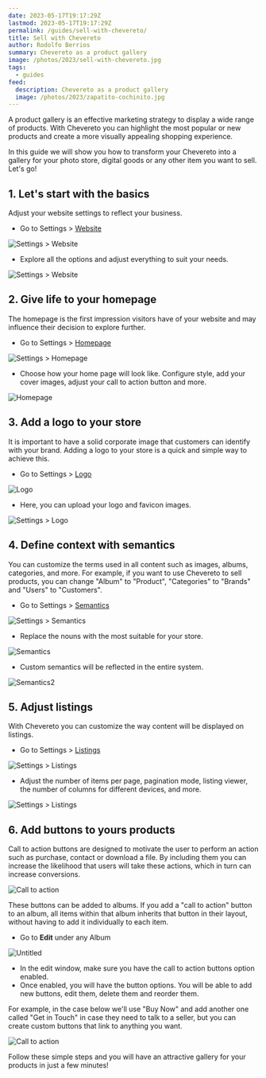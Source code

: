 ```yaml
---
date: 2023-05-17T19:17:29Z
lastmod: 2023-05-17T19:17:29Z
permalink: /guides/sell-with-chevereto/
title: Sell with Chevereto
author: Rodolfo Berrios
summary: Chevereto as a product gallery
image: /photos/2023/sell-with-chevereto.jpg
tags:
  - guides
feed:
  description: Chevereto as a product gallery
  image: /photos/2023/zapatito-cochinito.jpg
---
```


A product gallery is an effective marketing strategy to display a wide range of products. With Chevereto you can highlight the most popular or new products and create a more visually appealing shopping experience.

In this guide we will show you how to transform your Chevereto into a gallery for your photo store, digital goods or any other item you want to sell. Let's go!

## 1. Let's start with the basics

Adjust your website settings to reflect your business.

- Go to Settings > [Website](https://v4-admin.chevereto.com/settings/website.html)

![Settings > Website](/guides/2023/sell/set-website.jpg)

- Explore all the options and adjust everything to suit your needs.

![Settings > Website](/guides/2023/sell/website.jpg)

## 2. Give life to your homepage

The homepage is the first impression visitors have of your website and may influence their decision to explore further.

- Go to Settings > [Homepage](https://v4-admin.chevereto.com/settings/homepage.html)

![Settings > Homepage](/guides/2023/sell/set-homepage.jpg)

- Choose how your home page will look like. Configure style, add your cover images, adjust your call to action button and more.

![Homepage](/guides/2023/sell/homepage.jpg)

## 3. Add a logo to your store

It is important to have a solid corporate image that customers can identify with your brand. Adding a logo to your store is a quick and simple way to achieve this.

- Go to Settings > [Logo](https://v4-admin.chevereto.com/settings/logo.html)

![Logo](/guides/2023/sell/set-logo.jpg)

- Here, you can upload your logo and favicon images.

![Settings > Logo](/guides/2023/sell/logo.jpg)

## 4. Define context with semantics

You can customize the terms used in all content such as images, albums, categories, and more. For example, if you want to use Chevereto to sell products, you can change "Album" to "Product", "Categories" to "Brands" and "Users" to "Customers".

- Go to Settings > [Semantics](https://v4-admin.chevereto.com/settings/semantics.html)

![Settings > Semantics](/guides/2023/sell/set-semantics.jpg)

- Replace the nouns with the most suitable for your store.

![Semantics](/guides/2023/sell/semantics.jpg)

- Custom semantics will be reflected in the entire system.

![Semantics2](/guides/2023/sell/prev-semantics.jpg)

## 5. Adjust listings

With Chevereto you can customize the way content will be displayed on listings.

- Go to Settings > [Listings](https://v4-admin.chevereto.com/settings/listings.html)

![Settings > Listings](/guides/2023/sell/set-listings.jpg)

- Adjust the number of items per page, pagination mode, listing viewer, the number of columns for different devices, and more.

![Settings > Listings](/guides/2023/sell/listings.jpg)

## 6. Add buttons to yours products

Call to action buttons are designed to motivate the user to perform an action such as purchase, contact or download a file. By including them you can increase the likelihood that users will take these actions, which in turn can increase conversions.

![Call to action](/guides/2023/sell/call-to-action.jpg)

These buttons can be added to albums. If you add a "call to action" button to an album, all items within that album inherits that button in their layout, without having to add it individually to each item.

- Go to **Edit** under any Album

![Untitled](/guides/2023/sell/edit-album.jpg)

- In the edit window, make sure you have the call to action buttons option enabled.
- Once enabled, you will have the button options. You will be able to add new buttons, edit them, delete them and reorder them.

For example, in the case below we'll use "Buy Now" and add another one called "Get in Touch" in case they need to talk to a seller, but you can create custom buttons that link to anything you want.

![Call to action](/guides/2023/sell/conf-button.jpg)

Follow these simple steps and you will have an attractive gallery for your products in just a few minutes!

